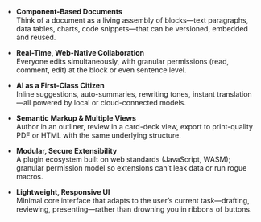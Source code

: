 - **Component-Based Documents**  
    Think of a document as a living assembly of blocks—text paragraphs, data tables, charts, code snippets—that can be versioned, embedded and reused.
    
- **Real-Time, Web-Native Collaboration**  
    Everyone edits simultaneously, with granular permissions (read, comment, edit) at the block or even sentence level.
    
- **AI as a First-Class Citizen**  
    Inline suggestions, auto-summaries, rewriting tones, instant translation—all powered by local or cloud-connected models.
    
- **Semantic Markup & Multiple Views**  
    Author in an outliner, review in a card-deck view, export to print-quality PDF or HTML with the same underlying structure.
    
- **Modular, Secure Extensibility**  
    A plugin ecosystem built on web standards (JavaScript, WASM); granular permission model so extensions can’t leak data or run rogue macros.
    
- **Lightweight, Responsive UI**  
    Minimal core interface that adapts to the user’s current task—drafting, reviewing, presenting—rather than drowning you in ribbons of buttons.